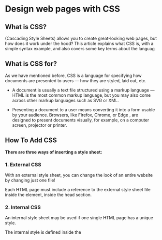 # Design web pages with CSS

## What is CSS?

(Cascading Style Sheets) allows you to create great-looking web pages, but how does it work under the hood? This article explains what CSS is, with a simple syntax example, and also covers some key terms about the languag


## What is CSS for?
As we have mentioned before, CSS is a language for specifying how documents are presented to users — how they are styled, laid out, etc.

* A document is usually a text file structured using a markup language — HTML is the most common markup language, but you may also come across other markup languages such as SVG or XML.

* Presenting a document to a user means converting it into a form usable by your audience. Browsers, like Firefox, Chrome, or Edge , are designed to present documents visually, for example, on a computer screen, projector or printer.


## How To Add CSS

**There are three ways of inserting a style sheet:**

### 1. External CSS 
With an external style sheet, you can change the look of an entire website by changing just one file!

Each HTML page must include a reference to the external style sheet file inside the <link> element, inside the head section.



### 2. Internal CSS

An internal style sheet may be used if one single HTML page has a unique style.

The internal style is defined inside the <style> element, inside the head section.


### 3. Inline CSS

An inline style may be used to apply a unique style for a single element.

To use inline styles, add the style attribute to the relevant element. The style attribute can contain any CSS property.


**For examples and mre information [css](https://www.w3schools.com/css/css_howto.asp)**


## CSS color Property


*Definition and Usage*

The color property specifies the color of text.

Tip: Use a background color combined with a text color that makes the text easy to read.

[CSS Syntax](https://www.w3schools.com/cssref/pr_text_color.asp)



- [reference](https://developer.mozilla.org/en-US/docs/Web/CSS/Reference)



